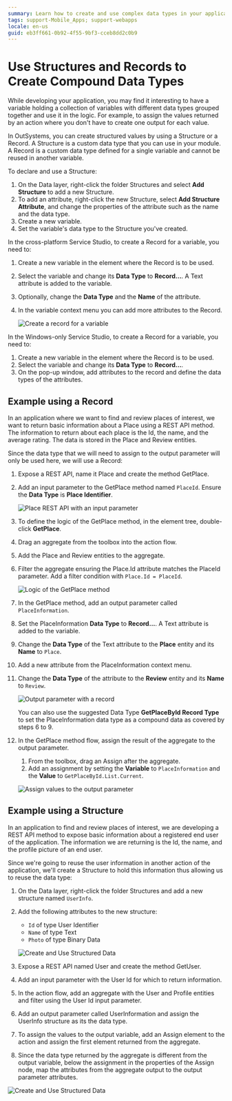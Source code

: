 ```yaml
---
summary: Learn how to create and use complex data types in your applications.
tags: support-Mobile_Apps; support-webapps
locale: en-us
guid: eb3ff661-0b92-4f55-9bf3-cceb8dd2c0b9
---
```


# Use Structures and Records to Create Compound Data Types

While developing your application, you may find it interesting to have a variable holding a collection of variables with different data types grouped together and use it in the logic. For example, to assign the values returned by an action where you don't have to create one output for each value.

In OutSystems, you can create structured values by using a Structure or a Record. A Structure is a custom data type that you can use in your module. A Record is a custom data type defined for a single variable and cannot be reused in another variable.

To declare and use a Structure:

1. On the Data layer, right-click the folder Structures and select **Add Structure** to add a new Structure.
1. To add an attribute, right-click the new Structure, select **Add Structure Attribute**, and change the properties of the attribute such as the name and the data type.
1. Create a new variable.
1. Set the variable's data type to the Structure you've created.

In the cross-platform Service Studio, to create a Record for a variable, you need to:

1. Create a new variable in the element where the Record is to be used.
1. Select the variable and change its **Data Type** to **Record...**. A Text attribute is added to the variable.
1. Optionally, change the **Data Type** and the **Name** of the attribute.
1. In the variable context menu you can add more attributes to the Record.

    ![Create a record for a variable](images/structure-create-use-7-ss.gif)

In the Windows-only Service Studio, to create a Record for a variable, you need to:
1. Create a new variable in the element where the Record is to be used.
1. Select the variable and change its **Data Type** to **Record...**.
1. On the pop-up window, add attributes to the record and define the data types of the attributes.

## Example using a Record

In an application where we want to find and review places of interest, we want to return basic information about a Place using a REST API method. The information to return about each place is the Id, the name, and the average rating. The data is stored in the Place and Review entities.

Since the data type that we will need to assign to the output parameter will only be used here, we will use a Record:

1. Expose a REST API, name it Place and create the method GetPlace.
1. Add an input parameter to the GetPlace method named  `PlaceId`. Ensure the **Data Type** is **Place Identifier**.

    ![Place REST API with an input parameter](images/structure-create-use-3-ss.png)

1. To define the logic of the GetPlace method, in the element tree, double-click **GetPlace**.
1. Drag an aggregate from the toolbox into the action flow.
1. Add the Place and Review entities to the aggregate.
1. Filter the aggregate ensuring the Place.Id attribute matches the PlaceId parameter. Add a filter condition with `Place.Id = PlaceId`.

    ![Logic of the GetPlace method](images/structure-create-use-4-ss.png)

1. In the GetPlace method, add an output parameter called `PlaceInformation`.
1. Set the PlaceInformation **Data Type** to **Record...**. A Text attribute is added to the variable.
1. Change the **Data Type** of the Text attribute to the **Place** entity and its **Name** to `Place`.
1. Add a new attribute from the PlaceInformation context menu.
1. Change the **Data Type** of the attribute to the **Review** entity and its **Name** to `Review`.

    ![Output parameter with a record](images/structure-create-use-5-ss.png)

    <div class="info" markdown="1">

    You can also use the suggested Data Type **GetPlaceById Record Type** to set the PlaceInformation data type as a compound data as covered by steps 6 to 9.

    </div>

1. In the GetPlace method flow, assign the result of the aggregate to the output parameter.
    1. From the toolbox, drag an Assign after the aggregate.
    1. Add an assignment by setting the **Variable** to `PlaceInformation` and the **Value** to `GetPlaceById.List.Current`.

    ![Assign values to the output parameter](images/structure-create-use-6-ss.png)

## Example using a Structure

In an application to find and review places of interest, we are developing a REST API method to expose basic information about a registered end user of the application. The information we are returning is the Id, the name, and the profile picture of an end user.

Since we're going to reuse the user information in another action of the application, we'll create a Structure to hold this information thus allowing us to reuse the data type:

1. On the Data layer, right-click the folder Structures and add a new structure named `UserInfo`.

1. Add the following attributes to the new structure:

    * `Id` of type User Identifier
    * `Name` of type Text
    * `Photo` of type Binary Data

    ![Create and Use Structured Data](images/structure-create-use-1-ss.png)

1. Expose a REST API named User and create the method GetUser.

1. Add an input parameter with the User Id for which to return information. 

1. In the action flow, add an aggregate with the User and Profile entities and filter using the User Id input parameter.

1. Add an output parameter called UserInformation and assign the UserInfo structure as its the data type.

1. To assign the values to the output variable, add an Assign element to the action and assign the first element returned from the aggregate.

1. Since the data type returned by the aggregate is different from the output variable, below the assignment in the properties of the Assign node, map the attributes from the aggregate output to the output parameter attributes.


![Create and Use Structured Data](images/structure-create-use-2-ss.png)
